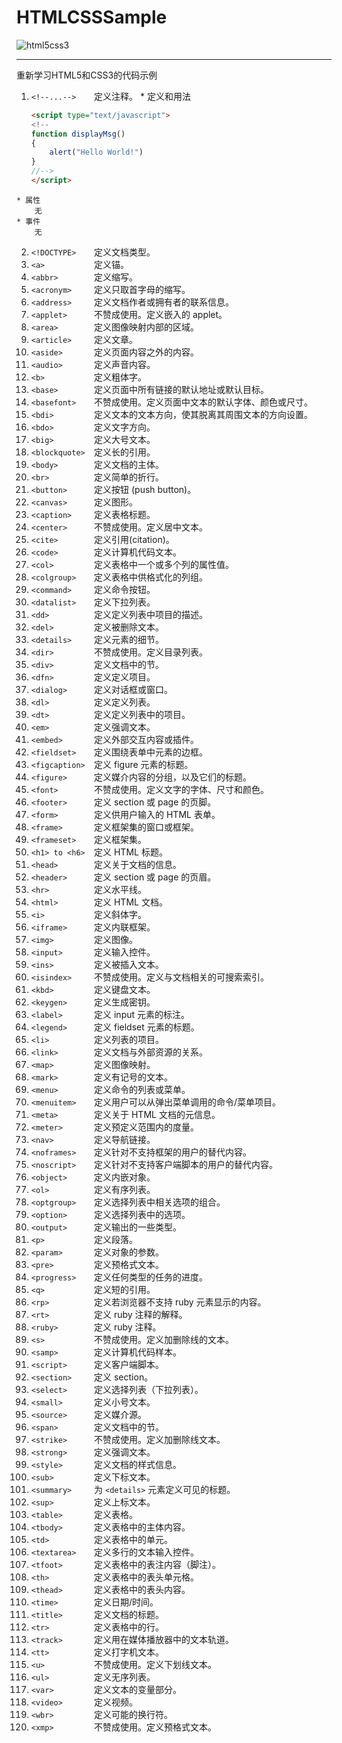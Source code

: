 # HTMLCSSSample
![html5css3](https://timgsa.baidu.com/timg?image&quality=80&size=b9999_10000&sec=1495797215189&di=041a6d50f496dae65a7eff39317f84da&imgtype=0&src=http%3A%2F%2Fwww.youjoys.com%2Fuploads%2Fallimg%2F141110%2F0151403062-1.jpg)

---

重新学习HTML5和CSS3的代码示例

1.   `<!--...-->	`定义注释。
    * 定义和用法
        ```html
        <script type="text/javascript">
        <!--
        function displayMsg()
        {
            alert("Hello World!")
        }
        //-->
        </script>
        ```
    * 属性
        无
    * 事件
        无
2.   `<!DOCTYPE> 	`定义文档类型。
3.   `<a>			`定义锚。
4.   `<abbr>		`定义缩写。
5.   `<acronym>		`定义只取首字母的缩写。
6.   `<address>		`定义文档作者或拥有者的联系信息。
7.   `<applet>		`不赞成使用。定义嵌入的 applet。
8.   `<area>		`定义图像映射内部的区域。
9.   `<article>		`定义文章。
10.  `<aside>		`定义页面内容之外的内容。
11.  `<audio>		`定义声音内容。
12.  `<b>			`定义粗体字。
13.  `<base>		`定义页面中所有链接的默认地址或默认目标。
14.  `<basefont>	`不赞成使用。定义页面中文本的默认字体、颜色或尺寸。
15.  `<bdi>			`定义文本的文本方向，使其脱离其周围文本的方向设置。
16.  `<bdo>			`定义文字方向。
17.  `<big>			`定义大号文本。
18.  `<blockquote>	`定义长的引用。
19.  `<body>		`定义文档的主体。
20.  `<br>			`定义简单的折行。
21.  `<button>		`定义按钮 (push button)。
22.  `<canvas>		`定义图形。
23.  `<caption>		`定义表格标题。
24.  `<center>		`不赞成使用。定义居中文本。
25.  `<cite>		`定义引用(citation)。
26.  `<code>		`定义计算机代码文本。
27.  `<col>			`定义表格中一个或多个列的属性值。
28.  `<colgroup>	`定义表格中供格式化的列组。
29.  `<command>		`定义命令按钮。
30.  `<datalist>	`定义下拉列表。
31.  `<dd>			`定义定义列表中项目的描述。
32.  `<del>			`定义被删除文本。
33.  `<details>		`定义元素的细节。
34.  `<dir>			`不赞成使用。定义目录列表。
35.  `<div>			`定义文档中的节。
36.  `<dfn>			`定义定义项目。
37.  `<dialog>		`定义对话框或窗口。
38.  `<dl>			`定义定义列表。
39.  `<dt>			`定义定义列表中的项目。
40.  `<em>			`定义强调文本。
41.  `<embed>		`定义外部交互内容或插件。
42.  `<fieldset>	`定义围绕表单中元素的边框。
43.  `<figcaption>	`定义 figure 元素的标题。
44.  `<figure>		`定义媒介内容的分组，以及它们的标题。
45.  `<font>		`不赞成使用。定义文字的字体、尺寸和颜色。
46.  `<footer>		`定义 section 或 page 的页脚。
47.  `<form>		`定义供用户输入的 HTML 表单。
48.  `<frame>		`定义框架集的窗口或框架。
49.  `<frameset>	`定义框架集。
50.  `<h1> to <h6>	`定义 HTML 标题。
51.  `<head>		`定义关于文档的信息。
52.  `<header>		`定义 section 或 page 的页眉。
53.  `<hr>			`定义水平线。
54.  `<html>		`定义 HTML 文档。
55.  `<i>			`定义斜体字。
56.  `<iframe>		`定义内联框架。
57.  `<img>			`定义图像。
58.  `<input>		`定义输入控件。
59.  `<ins>			`定义被插入文本。
60.  `<isindex>		`不赞成使用。定义与文档相关的可搜索索引。
61.  `<kbd>			`定义键盘文本。
62.  `<keygen>		`定义生成密钥。
63.  `<label>		`定义 input 元素的标注。
64.  `<legend>		`定义 fieldset 元素的标题。
65.  `<li>			`定义列表的项目。
66.  `<link>		`定义文档与外部资源的关系。
67.  `<map>			`定义图像映射。
68.  `<mark>		`定义有记号的文本。
69.  `<menu>		`定义命令的列表或菜单。
70.  `<menuitem>	`定义用户可以从弹出菜单调用的命令/菜单项目。
71.  `<meta>		`定义关于 HTML 文档的元信息。
72.  `<meter>		`定义预定义范围内的度量。
73.  `<nav>			`定义导航链接。
74.  `<noframes>	`定义针对不支持框架的用户的替代内容。
75.  `<noscript>	`定义针对不支持客户端脚本的用户的替代内容。
76.  `<object>		`定义内嵌对象。
77.  `<ol>			`定义有序列表。
78.  `<optgroup>	`定义选择列表中相关选项的组合。
79.  `<option>		`定义选择列表中的选项。
80.  `<output>		`定义输出的一些类型。
81.  `<p>			`定义段落。
82.  `<param>		`定义对象的参数。
83.  `<pre>			`定义预格式文本。
84.  `<progress>	`定义任何类型的任务的进度。
85.  `<q>			`定义短的引用。
86.  `<rp>			`定义若浏览器不支持 ruby 元素显示的内容。
87.  `<rt>			`定义 ruby 注释的解释。
88.  `<ruby>		`定义 ruby 注释。
89.  `<s>			`不赞成使用。定义加删除线的文本。
90.  `<samp>		`定义计算机代码样本。
91.  `<script>		`定义客户端脚本。
92.  `<section>		`定义 section。
93.  `<select>		`定义选择列表（下拉列表）。
94.  `<small>		`定义小号文本。
95.  `<source>		`定义媒介源。
96.  `<span>		`定义文档中的节。
97.  `<strike>		`不赞成使用。定义加删除线文本。
98.  `<strong>		`定义强调文本。
99.  `<style>		`定义文档的样式信息。
100. `<sub>			`定义下标文本。
101. `<summary>		`为 `<details>` 元素定义可见的标题。
102. `<sup>			`定义上标文本。
103. `<table>		`定义表格。
104. `<tbody>		`定义表格中的主体内容。
105. `<td>			`定义表格中的单元。
106. `<textarea>	`定义多行的文本输入控件。
107. `<tfoot>		`定义表格中的表注内容（脚注）。
108. `<th>			`定义表格中的表头单元格。
109. `<thead>		`定义表格中的表头内容。
110. `<time>		`定义日期/时间。
111. `<title>		`定义文档的标题。
112. `<tr>			`定义表格中的行。
113. `<track>		`定义用在媒体播放器中的文本轨道。
114. `<tt>			`定义打字机文本。
115. `<u>			`不赞成使用。定义下划线文本。
116. `<ul>			`定义无序列表。
117. `<var>			`定义文本的变量部分。
118. `<video>		`定义视频。
119. `<wbr>			`定义可能的换行符。
120. `<xmp>			`不赞成使用。定义预格式文本。
